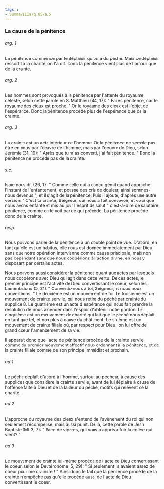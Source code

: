 ```yaml
---
tags : 
- Summa/IIIa/q.85/a.5
---
```


### La cause de la pénitence

###### arg. 1
La pénitence commence par le déplaisir qu'on a du péché. Mais ce déplaisir ressortit à la charité, on l'a dit. Donc la pénitence vient plus de l'amour que de la crainte. 

###### arg. 2
Les hommes sont provoqués à la pénitence par l'attente du royaume céleste, selon cette parole en S. Matthieu (44, 17): " Faites pénitence, car le royaume des cieux est proche. " Or le royaume des cieux est l'objet de l'espérance. Donc la pénitence procède plus de l'espérance que de la crainte. 

###### arg. 3
La crainte est un acte intérieur de l'homme. Or la pénitence ne semble pas être en nous par l'oeuvre de l'homme, mais par l'oeuvre de Dieu, selon Jérémie (31, 19): " Après que tu m'as converti, j'ai fait pénitence. " Donc la pénitence ne procède pas de la crainte. 

###### s.c.
Isaïe nous dit (26, 17) " Comme celle qui a conçu gémit quand approche l'instant de l'enfantement, et pousse des cris de douleur, ainsi sommes-nous devenus ", et il s'agit de la pénitence. Puis il ajoute, d'après une autre version: " C'est ta crainte, Seigneur, qui nous a fait concevoir, et voici que nous avons enfanté et mis au jour l'esprit de salut " c'est-à-dire de salutaire pénitence, comme on le voit par ce qui précède. La pénitence procède donc de la crainte. 

###### resp.
Nous pouvons parler de la pénitence à un double point de vue. D'abord, en tant qu'elle est un habitus, elle nous est donnée immédiatement par Dieu sans que notre opération intervienne comme cause principale, mais non pas cependant sans que nous coopérions à l'action divine, en nous y disposant par certains actes. 

Nous pouvons aussi considérer la pénitence quant aux actes par lesquels nous coopérons avec Dieu qui agit dans cette vertu. De ces actes, le premier principe est l'activité de Dieu convertissant le coeur, selon les Lamentations (5, 21): " Convertis-nous à toi, Seigneur, et nous nous convertirons. " Le deuxième est un mouvement de foi. Le troisième est un mouvement de crainte servile, qui nous retire du péché par crainte du supplice 8. Le quatrième est un acte d'espérance qui nous fait prendre la résolution de nous amender dans l'espoir d'obtenir notre pardon. Le cinquième est un mouvement de charité qui fait que le péché nous déplaît en tant que tel, et non plus à cause du châtiment. Le sixième est un mouvement de crainte filiale où, par respect pour Dieu., on lui offre de grand coeur l'amendement de sa vie. 

Il apparaît donc que l'acte de pénitence procède de la crainte servile comme du premier mouvement affectif nous ordonnant à la pénitence, et de la crainte filiale comme de son principe immédiat et prochain. 

###### ad 1
Le péché déplaît d'abord à l'homme, surtout au pécheur, à cause des supplices que considère la crainte servile, avant de lui déplaire à cause de l'offense faite à Dieu et de la laideur du péché, motifs qui relèvent de la charité. 

###### ad 2
L'approche du royaume des cieux s'entend de l'avènement du roi qui non seulement récompense, mais aussi punit. De là, cette parole de Jean Baptiste (Mt 3, 7): " Race de vipères, qui vous a appris à fuir la colère qui vient? " 

###### ad 3
Le mouvement de crainte lui-même procède de l'acte de Dieu convertissant le coeur, selon le Deutéronome (5, 29): " Si seulement ils avaient assez de coeur pour me craindre ! " Ainsi donc le fait que la pénitence procède de la crainte n'empêche pas qu'elle procède aussi de l'acte de Dieu convertissant le coeur. 

